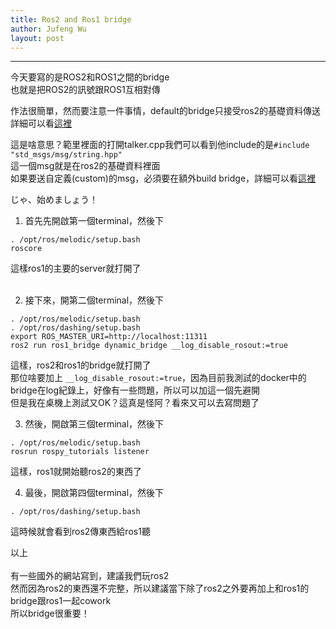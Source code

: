 ```yaml
---
title: Ros2 and Ros1 bridge
author: Jufeng Wu
layout: post
---
```


----------------------
今天要寫的是ROS2和ROS1之間的bridge<br/>
也就是把ROS2的訊號跟ROS1互相對傳<br/>

作法很簡單，然而要注意一件事情，default的bridge只接受ros2的基礎資料傳送<br/>
詳細可以看[這裡](https://github.com/ros2/common_interfaces)<br/>

這是啥意思？範里裡面的打開talker.cpp我們可以看到他include的是``#include "std_msgs/msg/string.hpp"``<br/>
這一個msg就是在ros2的基礎資料裡面<br/>
如果要送自定義(custom)的msg，必須要在額外build bridge，詳細可以看[這裡](https://github.com/ros2/ros1_bridge/blob/master/doc/index.rst)<br/>

じゃ、始めましょう！<br/>

1. 首先先開啟第一個terminal，然後下<br/>
```
. /opt/ros/melodic/setup.bash
roscore
```
這樣ros1的主要的server就打開了<br/><br/>

2. 接下來，開第二個terminal，然後下<br/>
```
. /opt/ros/melodic/setup.bash
. /opt/ros/dashing/setup.bash
export ROS_MASTER_URI=http://localhost:11311
ros2 run ros1_bridge dynamic_bridge __log_disable_rosout:=true
```
這樣，ros2和ros1的bridge就打開了<br/>
那位啥要加上 ``__log_disable_rosout:=true``，因為目前我測試的docker中的bridge在log紀錄上，好像有一些問題，所以可以加這一個先避開<br/>
但是我在桌機上測試又OK？這真是怪阿？看來又可以去寫問題了<br/>

3. 然後，開啟第三個terminal，然後下<br/>
```
. /opt/ros/melodic/setup.bash
rosrun rospy_tutorials listener
```
這樣，ros1就開始聽ros2的東西了<br/>

4. 最後，開啟第四個terminal，然後下<br/>
```
. /opt/ros/dashing/setup.bash

```
這時候就會看到ros2傳東西給ros1聽<br/>

以上<br/><br/>
有一些國外的網站寫到，建議我們玩ros2<br/>
然而因為ros2的東西還不完整，所以建議當下除了ros2之外要再加上和ros1的bridge跟ros1一起cowork<br/>
所以bridge很重要！ <br/>

